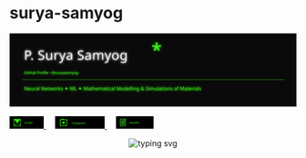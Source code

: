 # surya-samyog
<!-- Cyberpunk / Neon Green GitHub Profile README -->

<p align="center">
  <img src="./neon_header.svg" alt="Neon header" />
</p>



<p align="left">
  <a href="mailto:psuryasamyog@gmail.com">
    <img src="./emailpixel.svg" alt="Email" height="22">
  </a>
  &nbsp;&nbsp;&nbsp;
  <a href="https://instagram.com/suryasamyog" target="_blank">
    <img src="./instagrampixel.svg" alt="Instagram" height="22">
  </a>
  &nbsp;&nbsp;&nbsp;
  <a href="https://github.com/suryasamyog/surya-samyog/raw/main/resume.pdf" target="_blank">
    <img src="./resumepixel.svg" alt="Resume" height="22">
  </a>
</p>

  <p align="center">
  <img src="https://readme-typing-svg.demolab.com?font=Fira+Code&pause=1200&center=true&vCenter=true&width=720&lines=Building+ML+%E2%80%A2+Simulations+%E2%80%A2+Materials;Always+in+Cyberpunk+Green+%E2%9A%A1;Open+to+collab+%2F+research+ideas" alt="typing svg">
</p>
